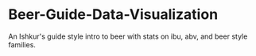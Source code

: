 Beer-Guide-Data-Visualization
=============================

An Ishkur's guide style intro to beer with stats on ibu, abv, and beer style families.
